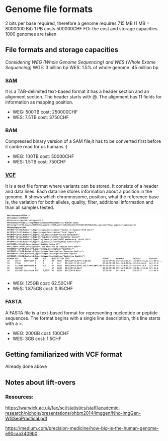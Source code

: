 # Genome file formats
2 bits per base required, therefore a genome requires 715 MB (1 MB = 8000000 Bit)
1 PB costs 500000CHF
FOr the cost and storage capacities 1000 genomes are taken 

## File formats and storage capacities
*Considering WEG (Whole Genome Sequencing) and WES (Whole Exome Sequencing)*
WGE: 3 billion bp
WES: 1.5% of whole genome: 45 million bp

### [SAM](https://samtools.github.io/hts-specs/SAMv1.pdf)

It is a TAB-delimited text-based format it has a header section and an alignment section. The header starts with @. The alignment has 11 fields for information as mapping position.

* WEG: 500TB cost: 250000CHF
* WES: 7.5TB cost: 3750CHF

### BAM
Compressed binary version of a SAM file,it has to be converted first before it canbe read for us humans :)

* WEG: 100TB cost: 50000CHF
* WES: 1.5TB cost: 750CHF



### [VCF](https://www.ncbi.nlm.nih.gov/pmc/articles/PMC3137218/)

It is a text file format where variants can be stored. It consists of a header and data lines. Each data line stores information about a position in the genome. It shows which chromnosome, position, what the reference base is, the variation for both alleles, quality, filter, additional information and than all samples tested.

 ![VCF file](VCF.png)

* WEG: 125GB cost: 62.50CHF
* WES: 1.875GB cost: 0.95CHF


### FASTA
A FASTA file is a text-based format for representing nucleotide or peptide sequences. The format begins with a single line description, this line starts with a >.

* WEG: 200GB cost: 100CHF
* WES: 3GB cost: 1.5CHF

 
## Getting familiarized with VCF format
Already done above

## Notes about lift-overs

### Resources:

https://warwick.ac.uk/fac/sci/statistics/staff/academic-research/nichols/presentations/ohbm2014/imggen/Nho-ImgGen-WGSeqPractical.pdf

https://medium.com/precision-medicine/how-big-is-the-human-genome-e90caa3409b0

 
